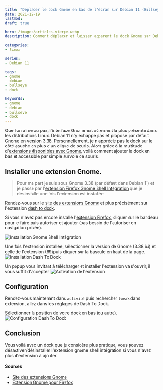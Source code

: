 ```yaml
---
title: "Déplacer le dock Gnome en bas de l'écran sur Debian 11 (Bullseye)"
date: 2021-12-19
lastmod: 
draft: true

hero: /images/articles-vierge.webp
description: Comment déplacer et laisser apparent le dock Gnome sur Debian 11 (Bullseye) et 10 (Buster).

categories:
- linux

series:
- Debian 11
  
tags:
- gnome
- debian
- bullseye
- dock

keywords:
- gnome
- debian
- bullseye
- dock
---
```

Que l'on aime ou pas, l'interface Gnome est sûrement la plus présente dans les distributions Linux. 
Debian 11 n'y échappe pas et propose par défaut Gnome en version 3.38. 
Personnellement, je n'apprécie pas le dock sur le côté gauche en plus d'un clique de souris. Alors grâce à la multitude d'[extensions disponibles avec Gnome](https://extensions.gnome.org/), voilà comment ajouter le dock en bas et accessible par simple survole de souris.

## Installer une extension Gnome.
>Pour ma part je suis sous Gnome 3.38 (par défaut dans Debian 11) et je passe par l'[extension Firefox Gnome Shell Intégration](https://addons.mozilla.org/fr/firefox/addon/gnome-shell-integration/ "Site Officiel de l'extension") que je désinstalle une fois l'extension est installée.

Rendez-vous sur le [site des extensions Gnome](https://extensions.gnome.org/) et plus précisément sur l'extension [dash to dock](https://extensions.gnome.org/extension/307/dash-to-dock/).





Si vous n'avez pas encore installé l'[extension Firefox](https://addons.mozilla.org/fr/firefox/addon/gnome-shell-integration/), cliquer sur le bandeau pour le faire puis autoriser et ajouter (pas besoin de l'autoriser en navigation privée).

![Installation Gnome Shell Intégration](images/gnome_shell_integration.jpeg "Installation Gnome Shell")

Une fois l'extension installée, sélectionner la version de Gnome (3.38 ici) et celle de l'extension (69)puis cliquer sur la bascule en haut de la page.
![Installation Dash To Dock](images/installation_dash_to_dock.jpeg)

Un popup vous invitant à télécharger et installer l'extension va s'ouvrir, il vous suffit d'accepter.
![Activation de l'extension](images/activation_extension.jpeg)
## Configuration
Rendez-vous maintenant dans `activité` puis rechercher `tweak` dans extension, allez dans les réglages de Dash To Dock.

Sélectionner la position de votre dock en bas (ou autre).
![Configuration Dash To Dock](images/configuration_dash_to_dock)

## Conclusion
Vous voilà avec un dock que je considère plus pratique, vous pouvez désactiver/désinstaller l'extension gnome shell intégration si vous n'avez plus d'extension à ajouter.

#### Sources
* [Site des extensions Gnome](https://extensions.gnome.org/)
* [Extension Gnome pour Firefox](https://addons.mozilla.org/fr/firefox/addon/gnome-shell-integration/)